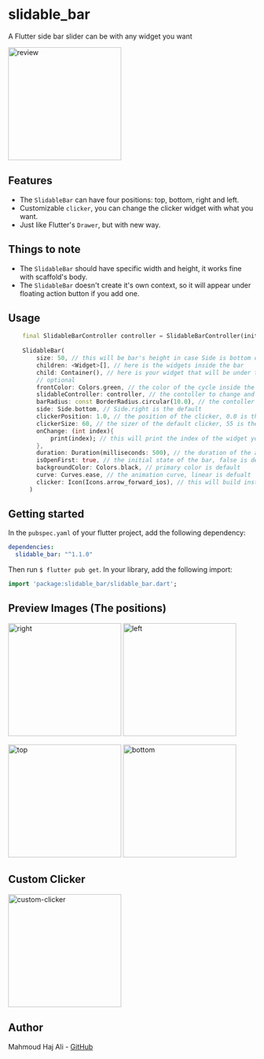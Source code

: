 # slidable_bar

A Flutter side bar slider can be with any widget you want

<img src="https://i.ibb.co/p4GBvg3/review.gif" alt="review" border="0" width="230px">

## Features

* The `SlidableBar` can have four positions: top, bottom, right and left.
* Customizable `clicker`, you can change the clicker widget with what you want.
* Just like Flutter's `Drawer`, but with new way.

## Things to note

* The `SlidableBar` should have specific width and height, it works fine with scaffold's body.
* The `SlidableBar` doesn't create it's own context, so it will appear under floating action button if you add one.

## Usage

```dart
    final SlidableBarController controller = SlidableBarController(initialStatus: true);
    
    SlidableBar(
        size: 50, // this will be bar's height in case Side is bottom or top and width in case Side is left or right 
        children: <Widget>[], // here is the widgets inside the bar
        child: Container(), // here is your widget that will be under the bar 
        // optional
        frontColor: Colors.green, // the color of the cycle inside the default clicker
        slidableController: controller, // the contoller to change and listen to the bar status
        barRadius: const BorderRadius.circular(10.0), // the contoller to change and listen to the bar status
        side: Side.bottom, // Side.right is the default
        clickerPosition: 1.0, // the position of the clicker, 0.0 is the default
        clickerSize: 60, // the sizer of the default clicker, 55 is the default
        onChange: (int index){
            print(index); // this will print the index of the widget you clicked inside the bar
        },
        duration: Duration(milliseconds: 500), // the duration of the animation, (300 mil) is the default
        isOpenFirst: true, // the initial state of the bar, false is default
        backgroundColor: Colors.black, // primary color is default
        curve: Curves.ease, // the animation curve, linear is defualt
        clicker: Icon(Icons.arrow_forward_ios), // this will build instead of the default clicker
      )
```

## Getting started

In the `pubspec.yaml` of your flutter project, add the following dependency:

```yaml
dependencies:
  slidable_bar: "^1.1.0"
```

Then run `$ flutter pub get`. In your library, add the following import:

```dart
import 'package:slidable_bar/slidable_bar.dart';
```
## Preview Images (The positions)

<p>
<img src="https://i.ibb.co/HB2kZKy/right.jpg" alt="right" border="0" width="230px">  <img src="https://i.ibb.co/8M20hLc/left.jpg" alt="left" border="0" width="230px">
</p>

<p>
<img src="https://i.ibb.co/pLW0FnG/top.jpg" alt="top" border="0" width="230px">  <img src="https://i.ibb.co/swsNS92/bottom.jpg" alt="bottom" border="0" width="230px">
</p>


## Custom Clicker

<img src="https://i.ibb.co/R7NfPLw/custom-clicker.jpg" alt="custom-clicker" border="0" width="230px">

## Author

Mahmoud Haj Ali - [GitHub](https://github.com/mahmoud-haj-ali)
